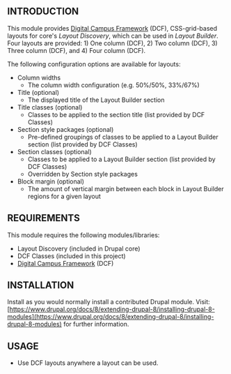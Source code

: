 INTRODUCTION
------------

This module provides [Digital Campus Framework](https://github.com/d-c-n/dcf) (DCF), CSS-grid-based layouts for core's *Layout Discovery*, which can be used in *Layout Builder*. Four layouts are provided: 1) One column (DCF), 2) Two column (DCF), 3) Three column (DCF), and 4) Four column (DCF).

The following configuration options are available for layouts:

  - Column widths
    - The column width configuration (e.g. 50%/50%, 33%/67%)
  - Title (optional)
    - The displayed title of the Layout Builder section
  - Title classes (optional)
    - Classes to be applied to the section title (list provided by DCF Classes)
  - Section style packages (optional)
    - Pre-defined groupings of classes to be applied to a Layout Builder section (list provided by DCF Classes)
  - Section classes (optional)
    - Classes to be applied to a Layout Builder section (list provided by DCF Classes)
    - Overridden by Section style packages
  - Block margin (optional)
    - The amount of vertical margin between each block in Layout Builder regions for a given layout

REQUIREMENTS
------------

This module requires the following modules/libraries:
  * Layout Discovery (included in Drupal core)
  * DCF Classes (included in this project)
  * [Digital Campus Framework](https://github.com/d-c-n/dcf) (DCF)

INSTALLATION
------------

Install as you would normally install a contributed Drupal module. Visit:
[https://www.drupal.org/docs/8/extending-drupal-8/installing-drupal-8-modules](https://www.drupal.org/docs/8/extending-drupal-8/installing-drupal-8-modules)
for further information.

USAGE
-------------

  * Use DCF layouts anywhere a layout can be used.
